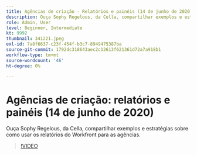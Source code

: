 ```yaml
---
title: Agências de criação - Relatórios e painéis (14 de junho de 2020)
description: Ouça Sophy Regelous, da Cella, compartilhar exemplos e estratégias sobre como usar os relatórios do Workfront para as agências.
role: Admin, User
level: Beginner, Intermediate
kt: 9992
thumbnail: 341221.jpeg
exl-id: 7a8f6637-c23f-454f-b3c7-8949475387ba
source-git-commit: 1792dc318643aec2c12613f621361d72a7a918b1
workflow-type: tm+mt
source-wordcount: '46'
ht-degree: 0%

---
```


# Agências de criação: relatórios e painéis (14 de junho de 2020)

Ouça Sophy Regelous, da Cella, compartilhar exemplos e estratégias sobre como usar os relatórios do Workfront para as agências.

>[!VIDEO](https://video.tv.adobe.com/v/341221/?quality=12&learn=on)
